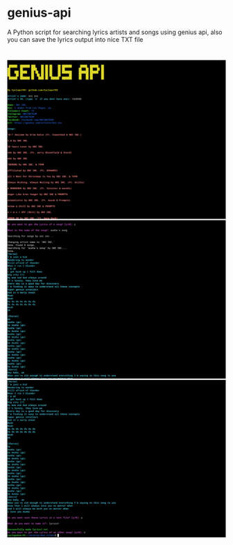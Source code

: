 # genius-api
A Python script for searching lyrics artists and songs using genius api, also you can save the lyrics output into nice TXT file
#
<img src="Screenshot_2021-12-28_04-24-28.png">

<img src="Screenshot_2021-12-28_04-25-29.png">

<img src="Screenshot_2021-12-28_04-32-00.png">
